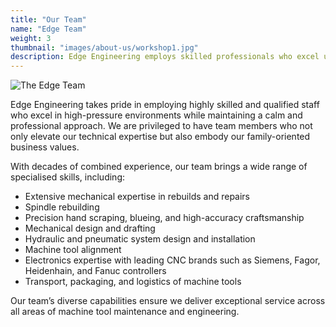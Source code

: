 ```yaml
---
title: "Our Team"
name: "Edge Team"
weight: 3
thumbnail: "images/about-us/workshop1.jpg"
description: Edge Engineering employs skilled professionals who excel under pressure while upholding our family-oriented values.
---
```


![The Edge Team](/images/about-us/workshop1_crop.jpg)

Edge Engineering takes pride in employing highly skilled and qualified staff who excel in high-pressure environments while maintaining a calm and professional approach. We are privileged to have team members who not only elevate our technical expertise but also embody our family-oriented business values.

With decades of combined experience, our team brings a wide range of specialised skills, including:

- Extensive mechanical expertise in rebuilds and repairs
- Spindle rebuilding
- Precision hand scraping, blueing, and high-accuracy craftsmanship
- Mechanical design and drafting
- Hydraulic and pneumatic system design and installation
- Machine tool alignment
- Electronics expertise with leading CNC brands such as Siemens, Fagor, Heidenhain, and Fanuc controllers
- Transport, packaging, and logistics of machine tools

Our team’s diverse capabilities ensure we deliver exceptional service across all areas of machine tool maintenance and engineering.
